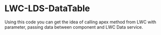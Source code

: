 # LWC-LDS-DataTable
Using this code you can get the idea of calling apex method from LWC with parameter, passing data between component and  LWC Data service.
